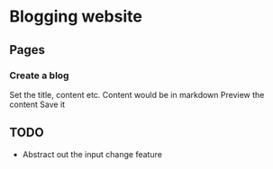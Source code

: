 # Blogging website

## Pages

### Create a blog
Set the title, content etc.
Content would be in markdown
Preview the content
Save it


## TODO
- Abstract out the input change feature

